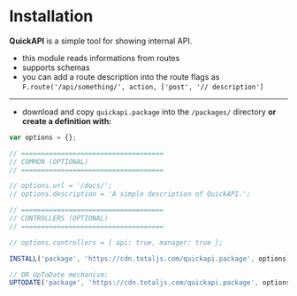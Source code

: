 # Installation

__QuickAPI__ is a simple tool for showing internal API.

- this module reads informations from routes
- supports schemas
- you can add a route description into the route flags as `F.route('/api/something/', action, ['post', '// description']`

---

- download and copy `quickapi.package` into the `/packages/` directory __or create a definition with:__

```javascript
var options = {};

// ====================================
// COMMON (OPTIONAL)
// ====================================

// options.url = '/docs/';
// options.description = 'A simple description of QuickAPI.';

// ====================================
// CONTROLLERS (OPTIONAL)
// ====================================

// options.controllers = { api: true, manager: true };

INSTALL('package', 'https://cdn.totaljs.com/quickapi.package', options);

// OR UpToDate mechanism:
UPTODATE('package', 'https://cdn.totaljs.com/quickapi.package', options, '1 week');
```